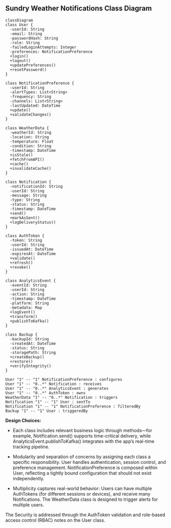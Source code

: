 ##     Sundry Weather Notifications Class Diagram 

```mermaid
classDiagram
class User {
  -userId: String
  -email: String
  -passwordHash: String
  -role: String
  -failedLoginAttempts: Integer
  -preferences: NotificationPreference
  +login()
  +logout()
  +updatePreferences()
  +resetPassword()
}

class NotificationPreference {
  -userId: String
  -alertTypes: List<String>
  -frequency: String
  -channels: List<String>
  -lastUpdated: DateTime
  +update()
  +validateChanges()
}

class WeatherData {
  -weatherId: String
  -location: String
  -temperature: Float
  -condition: String
  -timestamp: DateTime
  +isStale()
  +fetchFromAPI()
  +cache()
  +invalidateCache()
}

class Notification {
  -notificationId: String
  -userId: String
  -message: String
  -type: String
  -status: String
  -timestamp: DateTime
  +send()
  +markAsSent()
  +logDeliveryStatus()
}

class AuthToken {
  -token: String
  -userId: String
  -issuedAt: DateTime
  -expiresAt: DateTime
  +validate()
  +refresh()
  +revoke()
}

class AnalyticsEvent {
  -eventId: String
  -userId: String
  -action: String
  -timestamp: DateTime
  -platform: String
  -metadata: Map
  +logEvent()
  +transform()
  +publishToKafka()
}

class Backup {
  -backupId: String
  -createdAt: DateTime
  -status: String
  -storagePath: String
  +createBackup()
  +restore()
  +verifyIntegrity()
}

User "1" -- "1" NotificationPreference : configures
User "1" -- "0..*" Notification : receives
User "1" -- "0..*" AnalyticsEvent : generates
User "1" -- "0..*" AuthToken : owns
WeatherData "1" -- "0..*" Notification : triggers
Notification "1" -- "1" User : sentTo
Notification "1" -- "1" NotificationPreference : filteredBy
Backup "1" -- "1" User : triggeredBy
```

**Design Choices:** 
- Each class includes relevant business logic through methods—for example, Notification.send() supports time-critical delivery, while AnalyticsEvent.publishToKafka() integrates with the app’s real-time tracking pipeline.
- Modularity and separation of concerns by assigning each class a specific responsibility.
  User handles authentication, session control, and preference management.
  NotificationPreference is composed within User, reflecting a tightly bound configuration that should not exist independently.

- Multiplicity captures real-world behavior:
Users can have multiple AuthTokens (for different sessions or devices), and receive many Notifications.
The WeatherData class is designed to trigger alerts for multiple users.

The Security is addressed through the AuthToken validation and role-based access control (RBAC) notes on the User class.
